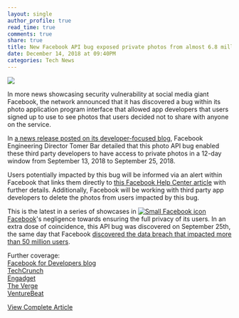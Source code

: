 ```yaml
---
layout: single
author_profile: true
read_time: true
comments: true
share: true
title: New Facebook API bug exposed private photos from almost 6.8 million users
date: December 14, 2018 at 09:40PM
categories: Tech News
---
```

<img class="align-center" src="%20http://d2.alternativeto.net/dist/icons/facebook_75888.png?width=36&amp;height=36&amp;mode=crop&amp;upscale=false">
<p><p>In more news showcasing security vulnerability at social media giant Facebook, the network announced that it has discovered a bug within its photo application program interface that allowed app developers that users signed up to use to see photos that users decided not to share with anyone on the service.</p>
<p>In <a href="https://developers.facebook.com/blog/post/2018/12/14/notifying-our-developer-ecosystem-about-a-photo-api-bug/" rel="nofollow">a news release posted on its developer-focused blog</a>, Facebook Engineering Director Tomer Bar detailed that this photo API bug enabled these third party developers to have access to private photos in a 12-day window from September 13, 2018 to September 25, 2018.</p>
<p>Users potentially impacted by this bug will be informed via an alert within Facebook that links them directly to <a href="https://www.facebook.com/help/200632800873098" rel="nofollow">this Facebook Help Center article</a> with further details. Additionally, Facebook will be working with third party app developers to delete the photos from users impacted by this bug.</p>
<p>This is the latest in a series of showcases in <a href='//alternativeto.net/software/facebook/'><img alt='Small Facebook icon' class='mini-app-icon' src='//d2.alternativeto.net/dist/icons/facebook_75888.png?width=36&height=36&mode=crop&upscale=false' />Facebook</a>'s negligence towards ensuring the full privacy of its users. In an extra dose of coincidence, this API bug was discovered on September 25th, the same day that Facebook <a href="https://alternativeto.net/news/2018/9/a-new-facebook-hack-has-exposed-data-for-50-million-users" rel="nofollow">discovered the data breach that impacted more than 50 million users</a>.</p>
<p>Further coverage:<br />
<a href="https://developers.facebook.com/blog/post/2018/12/14/notifying-our-developer-ecosystem-about-a-photo-api-bug/" rel="nofollow">Facebook for Developers blog</a><br />
<a href="https://techcrunch.com/2018/12/14/facebook-photo-bug/" rel="nofollow">TechCrunch</a><br />
<a href="https://www.engadget.com/2018/12/14/facebook-privacy-bug-photos-timeline-stories-marketplace/" rel="nofollow">Engadget</a><br />
<a href="https://www.theverge.com/2018/12/14/18140771/facebook-photo-exposure-leak-bug-millions-users-disclosed" rel="nofollow">The Verge</a><br />
<a href="https://venturebeat.com/2018/12/14/facebook-reveals-api-bug-that-exposed-extra-photos-to-third-party-apps/" rel="nofollow">VentureBeat</a></p>
</p>
<a class="btn btn--info" href="https://alternativeto.net/news/2018/12/new-facebook-api-bug-exposed-private-photos-from-almost-6-8-million-users">View Complete Article</a>
